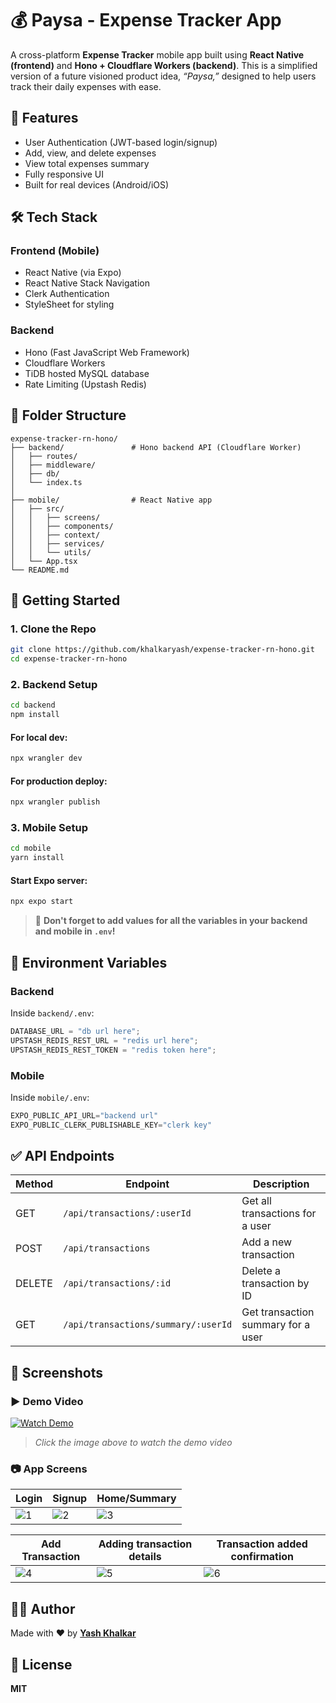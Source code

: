 # 💰 Paysa - Expense Tracker App

A cross-platform **Expense Tracker** mobile app built using **React Native (frontend)** and **Hono + Cloudflare Workers (backend)**. This is a simplified version of a future visioned product idea, _“Paysa,”_ designed to help users track their daily expenses with ease.

## 📱 Features

- User Authentication (JWT-based login/signup)
- Add, view, and delete expenses
- View total expenses summary
- Fully responsive UI
- Built for real devices (Android/iOS)

## 🛠️ Tech Stack

### Frontend (Mobile)

- React Native (via Expo)
- React Native Stack Navigation
- Clerk Authentication
- StyleSheet for styling

### Backend

- Hono (Fast JavaScript Web Framework)
- Cloudflare Workers
- TiDB hosted MySQL database
- Rate Limiting (Upstash Redis)

## 📂 Folder Structure

```
expense-tracker-rn-hono/
├── backend/               # Hono backend API (Cloudflare Worker)
│   ├── routes/
│   ├── middleware/
│   ├── db/
│   └── index.ts
│
├── mobile/                # React Native app
│   ├── src/
│   │   ├── screens/
│   │   ├── components/
│   │   ├── context/
│   │   ├── services/
│   │   └── utils/
│   └── App.tsx
└── README.md
```

## 🚀 Getting Started

### 1. Clone the Repo

```bash
git clone https://github.com/khalkaryash/expense-tracker-rn-hono.git
cd expense-tracker-rn-hono
```

### 2. Backend Setup

```bash
cd backend
npm install
```

#### For local dev:

```bash
npx wrangler dev
```

#### For production deploy:

```bash
npx wrangler publish
```

### 3. Mobile Setup

```bash
cd mobile
yarn install
```

#### Start Expo server:

```bash
npx expo start
```

> 🔐 **Don't forget to add values for all the variables in your backend and mobile in `.env`!**

## 🔐 Environment Variables

### Backend

Inside `backend/.env`:

```ts
DATABASE_URL = "db url here";
UPSTASH_REDIS_REST_URL = "redis url here";
UPSTASH_REDIS_REST_TOKEN = "redis token here";
```

### Mobile

Inside `mobile/.env`:

```ts
EXPO_PUBLIC_API_URL="backend url"
EXPO_PUBLIC_CLERK_PUBLISHABLE_KEY="clerk key"
```

## ✅ API Endpoints

| Method | Endpoint                            | Description                        |
| ------ | ----------------------------------- | ---------------------------------- |
| GET    | `/api/transactions/:userId`         | Get all transactions for a user    |
| POST   | `/api/transactions`                 | Add a new transaction              |
| DELETE | `/api/transactions/:id`             | Delete a transaction by ID         |
| GET    | `/api/transactions/summary/:userId` | Get transaction summary for a user |

## 📸 Screenshots

### ▶️ Demo Video

[![Watch Demo](./mobile/assets/images/1.jpg)](./mobile/assets/images/Demo.mp4)

> _Click the image above to watch the demo video_

### 📷 App Screens

| Login                              | Signup                             | Home/Summary                       |
| ---------------------------------- | ---------------------------------- | ---------------------------------- |
| ![1](./mobile/assets/images/1.jpg) | ![2](./mobile/assets/images/2.jpg) | ![3](./mobile/assets/images/3.jpg) |

| Add Transaction                    | Adding transaction details         | Transaction added confirmation     |
| ---------------------------------- | ---------------------------------- | ---------------------------------- |
| ![4](./mobile/assets/images/4.jpg) | ![5](./mobile/assets/images/5.jpg) | ![6](./mobile/assets/images/6.jpg) |

## 🧑‍💻 Author

Made with ❤️ by **[Yash Khalkar](https://github.com/KhalkarYash)**

## 📜 License

**MIT**
